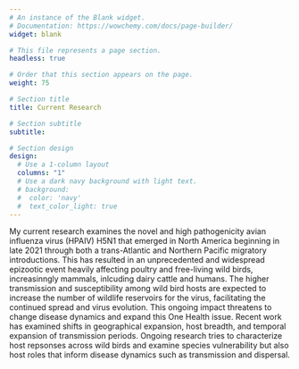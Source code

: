 ```yaml
---
# An instance of the Blank widget.
# Documentation: https://wowchemy.com/docs/page-builder/
widget: blank

# This file represents a page section.
headless: true

# Order that this section appears on the page.
weight: 75

# Section title
title: Current Research

# Section subtitle
subtitle:

# Section design
design:
  # Use a 1-column layout
  columns: "1"
  # Use a dark navy background with light text.
  # background:
  #  color: 'navy'
  #  text_color_light: true
---
```


My current research examines the novel and high pathogenicity avian influenza virus (HPAIV) H5N1 that emerged in North America beginning in late 2021 through both a trans-Atlantic  and Northern Pacific migratory introductions. This has resulted in an unprecedented and widespread epizootic event heavily affecting poultry and free-living wild birds, increasinngly mammals, inlcuding dairy cattle and humans. The higher transmission and susceptibility among wild bird hosts are expected to increase the number of wildlife reservoirs for the virus, facilitating the continued spread and virus evolution. This ongoing impact threatens to change disease dynamics and expand this One Health issue. Recent work has examined shifts in geographical expansion, host breadth, and temporal expansion of transmission periods. Ongoing research tries to characterize host repsonses across wild birds and examine species vulnerability but also host roles that inform disease dynamics such as transmission and dispersal. 


